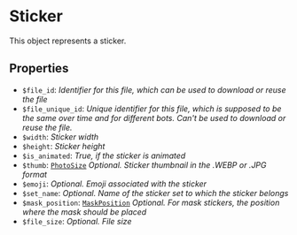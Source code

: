 # Sticker	

This object represents a sticker.	

## Properties	

- `$file_id`: _Identifier for this file, which can be used to download or reuse the file_
- `$file_unique_id`: _Unique identifier for this file, which is supposed to be the same over time and for different bots. Can't be used to download or reuse the file._
- `$width`: _Sticker width_
- `$height`: _Sticker height_
- `$is_animated`: _True, if the sticker is animated_
- `$thumb`: [`PhotoSize`](PhotoSize.md) _Optional. Sticker thumbnail in the .WEBP or .JPG format_
- `$emoji`: _Optional. Emoji associated with the sticker_
- `$set_name`: _Optional. Name of the sticker set to which the sticker belongs_
- `$mask_position`: [`MaskPosition`](MaskPosition.md) _Optional. For mask stickers, the position where the mask should be placed_
- `$file_size`: _Optional. File size_

